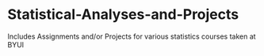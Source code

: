 # Statistical-Analyses-and-Projects
Includes Assignments and/or Projects for various statistics courses taken at BYUI
